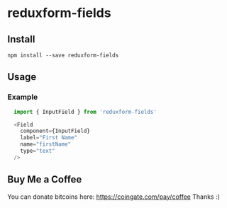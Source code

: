 # reduxform-fields

## Install

`npm install --save reduxform-fields`

## Usage

### Example
```javascript
  import { InputField } from 'reduxform-fields'

  <Field
    component={InputField}
    label="First Name"
    name="firstName"
    type="text"
  />
```

## Buy Me a Coffee

You can donate bitcoins here: https://coingate.com/pay/coffee Thanks :)
